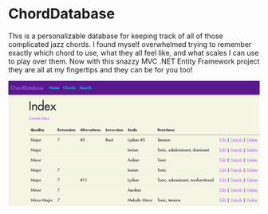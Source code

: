 # ChordDatabase

This is a personalizable database for keeping track of all of those complicated jazz chords. I found myself overwhelmed trying to remember exactly which chord to use, what they all feel like, and what scales I can use to play over them. Now with this snazzy MVC .NET Entity Framework project they are all at my fingertips and they can be for you too!

![screenshot](/ChordDatabase.png)

